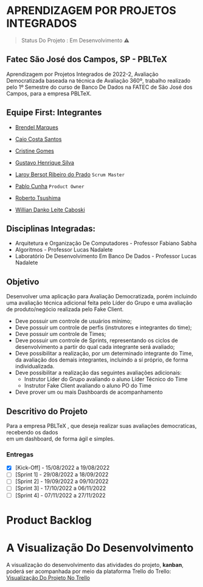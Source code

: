 # APRENDIZAGEM POR PROJETOS INTEGRADOS 

> Status Do Projeto : Em Desenvolvimento ⚠️

## Fatec São José dos Campos, SP - PBLTeX  
Aprendizagem por Projetos Integrados de 2022-2, Avaliação Democratizada baseada na técnica de Avaliação 360º, trabalho realizado pelo 1º Semestre 
do curso de Banco De Dados na FATEC de São José dos Campos, para a empresa PBLTeX. 

## Equipe First: Integrantes

- [Brendel Marques ](https://github.com/BrendelMarques)

- [Caio Costa Santos](https://github.com/Caio-eng-gif)

- [Cristine Gomes](https://github.com/CristineGomes)

- [Gustavo Henrique Silva](https://github.com/Gustavo394)

- [Laroy Bersot Ribeiro do Prado](https://github.com/laroyprado) `Scrum Master`

- [Pablo Cunha](https://github.com/pabloo-cunha) `Product Owner`

- [Roberto Tsushima](https://github.com/Roberto-tsushima)

- [Willian Danko Leite Caboski](https://github.com/DankoCaboski)



## Disciplinas Integradas:

- Arquitetura e Organização De Computadores - Professor Fabiano Sabha
- Algoritmos - Professor Lucas Nadalete
- Laboratório De Desenvolvimento Em Banco De Dados - Professor Lucas Nadalete

## Objetivo
Desenvolver uma aplicação para Avaliação Democratizada, porém incluindo uma avaliação técnica adicional feita pelo Líder do Grupo e uma avaliação de produto/negócio realizada pelo Fake Client.
 - Deve possuir um controle de usuários mínimo;
 - Deve possuir um controle de perfis (instrutores e integrantes do time);
 - Deve possuir um controle de Times;
 - Deve possuir um controle de Sprints, representando os ciclos de desenvolvimento a
partir do qual cada integrante será avaliado;
 - Deve possibilitar a realização, por um determinado integrante do Time, da avaliação
dos demais integrantes, incluindo a sí próprio, de forma individualizada.
- Deve possibilitar a realização das seguintes avaliações adicionais:
  - Instrutor Líder do Grupo avaliando o aluno Líder Técnico do Time
  - Instrutor Fake Client avaliando o aluno PO do Time
- Deve prover um ou mais Dashboards de acompanhamento

## Descritivo do Projeto

Para a empresa PBLTeX , que deseja realizar suas avaliações democraticas, recebendo os dados  
em um dashboard, de forma ágil e simples. 

### Entregas
- [X] [Kick-Off] - 15/08/2022 a 19/08/2022
- [ ] [Sprint 1] - 29/08/2022 a 18/09/2022
- [ ] [Sprint 2] - 19/09/2022 a 09/10/2022
- [ ] [Sprint 3] - 17/10/2022 a 06/11/2022
- [ ] [Sprint 4] - 07/11/2022 a 27/11/2022

# Product Backlog

# A Visualização Do Desenvolvimento
A visualização do desenvolvimento das atividades do projeto, **kanban**, poderá ser acompanhada por meio da plataforma Trello do Trello:
[Visualização Do Projeto No Trello](https://trello.com/invite/api_grupofirst/619326ffbe4ce1ebe44ef2187f49dc94)
